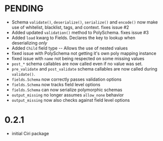 # PENDING

  * Schema `validate()`, `deserialize()`, `serialize()` and `encode()`
    now make use of whitelist, blacklist, tags, and context. fixes issue #2
  * Added updated `validation()` method to PolySchema. fixes issue #3
  * Added `load` kwarg to Fields. Declares the key to lookup when deserializing *only*
  * Added `Child` field type -- Allows the use of nested values
  * fixed issue with PolySchema not getting it's own poly mapping instance
  * fixed issue with `name` not being respected on some missing values
  * `post_*` schema callables are now called even if no
     value was set.
  * `pre_validate` and `post_validate` schema callables are now
     called during `validate()`. 
  * `fields.Schema` now correctly passes validation options
  * `fields.Schema` now tracks field level options
  * `fields.Schema` can now serialize polymorphic schemas 
  * `output_missing` no longer assumes `allow_none` behavior
  * `output_missing` now also checks against field level options


# 0.2.1

  * initial Ciri package
